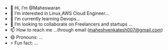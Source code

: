 - 👋 Hi, I’m @Maheswaran
- 👀 I’m interested in Linux,AWS Cloud Engineer...
- 🌱 I’m currently learning Devops...
- 💞️ I’m looking to collaborate on Freelancers and startups ...
- 📫 How to reach me ...through email (maheshvenkatesh007@gmail.com)
- 😄 Pronouns: ...
- ⚡ Fun fact: ...

<!---
Maheswaran3007/Maheswaran3007 is a ✨ special ✨ repository because its `README.md` (this file) appears on your GitHub profile.
You can click the Preview link to take a look at your changes.
--->
